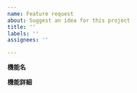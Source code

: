 ```yaml
---
name: Feature request
about: Suggest an idea for this project
title: ''
labels: ''
assignees: ''

---
```


**機能名**

**機能詳細**
